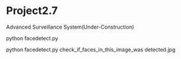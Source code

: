 # Project2.7
Advanced Surveillance System(Under-Construction)

python facedetect.py


python facedetect.py check_if_faces_in_this_image_was detected.jpg
